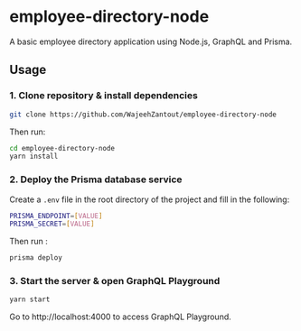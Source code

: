 # employee-directory-node

A basic employee directory application using Node.js, GraphQL and Prisma.

## Usage

### 1. Clone repository & install dependencies

```sh
git clone https://github.com/WajeehZantout/employee-directory-node
```

Then run:

```sh
cd employee-directory-node
yarn install
```

### 2. Deploy the Prisma database service

Create a `.env` file in the root directory of the project and fill in the following:

```sh
PRISMA_ENDPOINT=[VALUE]
PRISMA_SECRET=[VALUE]
```

Then run :

```sh
prisma deploy
```

### 3. Start the server & open GraphQL Playground

```sh
yarn start
```

Go to http://localhost:4000 to access GraphQL Playground.
